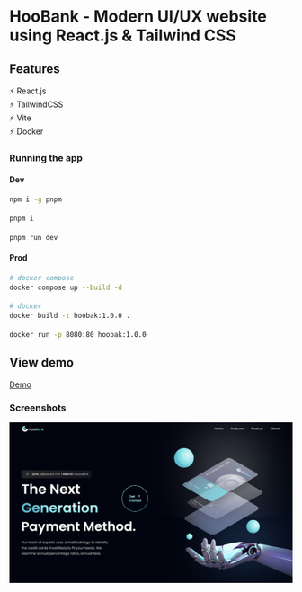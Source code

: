 # HooBank - Modern UI/UX website using React.js & Tailwind CSS

## Features

⚡️ React.js\
⚡️ TailwindCSS\
⚡️ Vite\
⚡️ Docker

### Running the app

#### Dev

```bash
npm i -g pnpm

pnpm i

pnpm run dev
```

#### Prod

```bash
# docker compose
docker compose up --build -d

# docker
docker build -t hoobak:1.0.0 .

docker run -p 8080:80 hoobak:1.0.0
```

## View demo

<a href="https://hoobank-reactts-alx.netlify.app" target="_blank">Demo</a>

### Screenshots

<img src='./.screenshot/hoobank.png' />
